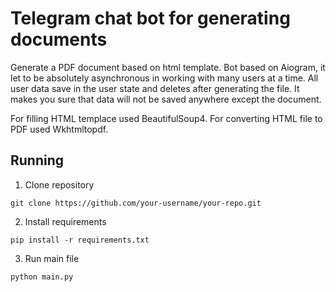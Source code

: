 # Telegram chat bot for generating documents 
Generate a PDF document based on  html template.
Bot based on Aiogram, it let to be absolutely asynchronous in working 
with many users at a time.
All user data save in the user state and deletes after generating the file. It makes you sure that data will not be saved anywhere except the document.

For filling HTML templace used BeautifulSoup4.
For converting HTML file to PDF used Wkhtmltopdf.

## Running

1. Clone repository
```
git clone https://github.com/your-username/your-repo.git
```
2. Install requirements
```
pip install -r requirements.txt
```
3. Run main file
```
python main.py
```

